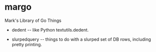 # margo
Mark's Library of Go Things

- dedent -- like Python textutils.dedent.

- slurpedquery -- things to do with a slurped set of DB rows, including
  pretty printing.
